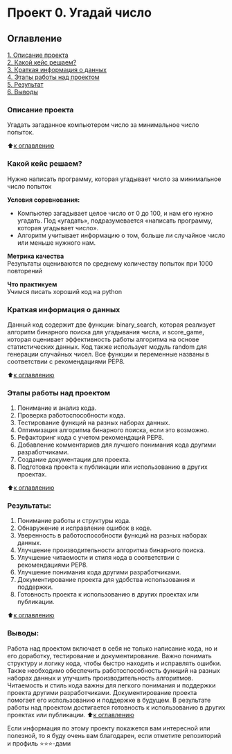 # Проект 0. Угадай число

## Оглавление  
[1. Описание проекта](.README.md#Описание-проекта)  
[2. Какой кейс решаем?](.README.md#Какой-кейс-решаем)  
[3. Краткая информация о данных](.README.md#Краткая-информация-о-данных)  
[4. Этапы работы над проектом](.README.md#Этапы-работы-над-проектом)  
[5. Результат](.README.md#Результат)    
[6. Выводы](.README.md#Выводы) 

### Описание проекта    
Угадать загаданное компьютером число за минимальное число попыток.

:arrow_up:[к оглавлению](_)


### Какой кейс решаем?    
Нужно написать программу, которая угадывает число за минимальное число попыток

**Условия соревнования:**  
- Компьютер загадывает целое число от 0 до 100, и нам его нужно угадать. Под «угадать», подразумевается «написать программу, которая угадывает число».
- Алгоритм учитывает информацию о том, больше ли случайное число или меньше нужного нам.

**Метрика качества**     
Результаты оцениваются по среднему количеству попыток при 1000 повторений

**Что практикуем**     
Учимся писать хороший код на python


### Краткая информация о данных
Данный код содержит две функции: binary_search, которая реализует алгоритм бинарного поиска для угадывания числа, и score_game, которая оценивает эффективность работы алгоритма на основе статистических данных. Код также использует модуль random для генерации случайных чисел. Все функции и переменные названы в соответствии с рекомендациями PEP8.
  
:arrow_up:[к оглавлению](.README.md#Оглавление)


### Этапы работы над проектом  
1. Понимание и анализ кода.
2. Проверка работоспособности кода.
3. Тестирование функций на разных наборах данных.
4. Оптимизация алгоритма бинарного поиска, если это возможно.
5. Рефакторинг кода с учетом рекомендаций PEP8.
6. Добавление комментариев для лучшего понимания кода другими разработчиками.
7. Создание документации для проекта.
8. Подготовка проекта к публикации или использованию в других проектах.

:arrow_up:[к оглавлению](.README.md#Оглавление)


### Результаты:  
1. Понимание работы и структуры кода.
2. Обнаружение и исправление ошибок в коде.
3. Уверенность в работоспособности функций на разных наборах данных.
4. Улучшение производительности алгоритма бинарного поиска.
5. Улучшение читаемости и стиля кода в соответствии с рекомендациями PEP8.
6. Улучшение понимания кода другими разработчиками.
7. Документирование проекта для удобства использования и поддержки.
8. Готовность проекта к использованию в других проектах или публикации.

:arrow_up:[к оглавлению](.README.md#Оглавление)


### Выводы:  
Работа над проектом включает в себя не только написание кода, но и его доработку, тестирование и документирование. Важно понимать структуру и логику кода, чтобы быстро находить и исправлять ошибки. Также необходимо обеспечить работоспособность функций на разных наборах данных и улучшить производительность алгоритмов. Читаемость и стиль кода важны для легкого понимания и поддержки проекта другими разработчиками. Документирование проекта помогает его использованию и поддержке в будущем. В результате работы над проектом достигается готовность к использованию в других проектах или публикации.
:arrow_up:[к оглавлению](.README.md#Оглавление)


Если информация по этому проекту покажется вам интересной или полезной, то я буду очень вам благодарен, если отметите репозиторий и профиль ⭐️⭐️⭐️-дами